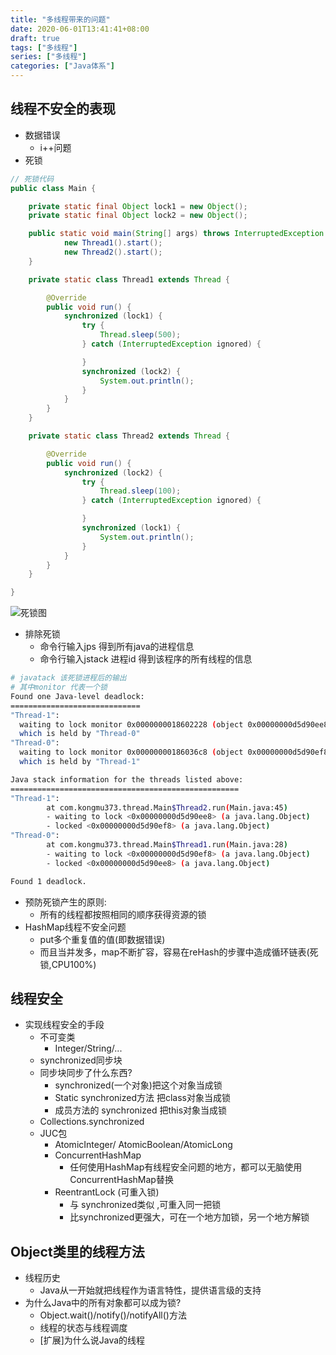 ```yaml
---
title: "多线程带来的问题"
date: 2020-06-01T13:41:41+08:00
draft: true
tags: ["多线程"]
series: ["多线程"]
categories: ["Java体系"]
---
```




## 线程不安全的表现
+ 数据错误
  + i++问题
+ 死锁
```java
// 死锁代码
public class Main {

    private static final Object lock1 = new Object();
    private static final Object lock2 = new Object();

    public static void main(String[] args) throws InterruptedException {
            new Thread1().start();
            new Thread2().start();
    }

    private static class Thread1 extends Thread {

        @Override
        public void run() {
            synchronized (lock1) {
                try {
                    Thread.sleep(500);
                } catch (InterruptedException ignored) {

                }
                synchronized (lock2) {
                    System.out.println();
                }
            }
        }
    }

    private static class Thread2 extends Thread {

        @Override
        public void run() {
            synchronized (lock2) {
                try {
                    Thread.sleep(100);
                } catch (InterruptedException ignored) {

                }
                synchronized (lock1) {
                    System.out.println();
                }
            }
        }
    }

}
```
![死锁图](/img/死锁.jpg)

+ 排除死锁
  + 命令行输入jps 得到所有java的进程信息
  + 命令行输入jstack 进程id 得到该程序的所有线程的信息
```bash
# javatack 该死锁进程后的输出
# 其中monitor 代表一个锁
Found one Java-level deadlock:
=============================
"Thread-1":
  waiting to lock monitor 0x0000000018602228 (object 0x00000000d5d90ee8, a java.lang.Object),
  which is held by "Thread-0"
"Thread-0":
  waiting to lock monitor 0x00000000186036c8 (object 0x00000000d5d90ef8, a java.lang.Object),
  which is held by "Thread-1"

Java stack information for the threads listed above:
===================================================
"Thread-1":
        at com.kongmu373.thread.Main$Thread2.run(Main.java:45)
        - waiting to lock <0x00000000d5d90ee8> (a java.lang.Object)
        - locked <0x00000000d5d90ef8> (a java.lang.Object)
"Thread-0":
        at com.kongmu373.thread.Main$Thread1.run(Main.java:28)
        - waiting to lock <0x00000000d5d90ef8> (a java.lang.Object)
        - locked <0x00000000d5d90ee8> (a java.lang.Object)

Found 1 deadlock.
```
+ 预防死锁产生的原则:
  + 所有的线程都按照相同的顺序获得资源的锁
+ HashMap线程不安全问题
  + put多个重复值的值(即数据错误)
  + 而且当并发多，map不断扩容，容易在reHash的步骤中造成循环链表(死锁,CPU100%)

## 线程安全
+ 实现线程安全的手段
  + 不可变类
    + Integer/String/...
  + synchronized同步块
  + 同步块同步了什么东西?
    + synchronized(一个对象)把这个对象当成锁
    + Static synchronized方法 把class对象当成锁
    + 成员方法的 synchronized 把this对象当成锁
  + Collections.synchronized
  + JUC包
    + AtomicInteger/ AtomicBoolean/AtomicLong
    + ConcurrentHashMap
      + 任何使用HashMap有线程安全问题的地方，都可以无脑使用ConcurrentHashMap替换
    + ReentrantLock (可重入锁)
      + 与 synchronized类似 ,可重入同一把锁
      + 比synchronized更强大，可在一个地方加锁，另一个地方解锁

## Object类里的线程方法
+ 线程历史
  + Java从一开始就把线程作为语言特性，提供语言级的支持
+ 为什么Java中的所有对象都可以成为锁?
  + Object.wait()/notify()/notifyAll()方法
  + 线程的状态与线程调度
  + [扩展]为什么说Java的线程

## 

